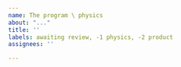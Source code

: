 ```yaml
---
name: The program \ physics
about: "..."
title: ''
labels: awaiting review, -1 physics, -2 product
assignees: ''

---
```



